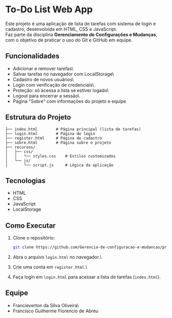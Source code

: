 # To-Do List Web App

Este projeto é uma aplicação de lista de tarefas com sistema de login e
cadastro, desenvolvida em HTML, CSS e JavaScript.\
Faz parte da disciplina **Gerenciamento de Configurações e Mudanças**,
com o objetivo de praticar o uso do Git e GitHub em equipe.

## Funcionalidades

-   Adicionar e remover tarefas\
-   Salvar tarefas no navegador com LocalStorage\
-   Cadastro de novos usuários\
-   Login com verificação de credenciais\
-   Proteção: só acessa a lista se estiver logado\
-   Logout para encerrar a sessão\
-   Página "Sobre" com informações do projeto e equipe

## Estrutura do Projeto

    ├── index.html        # Página principal (lista de tarefas)
    ├── login.html        # Página de login
    ├── register.html     # Página de cadastro
    ├── sobre.html        # Página sobre o projeto
    ├── recursos/
    │   ├── css/
    │   │   └── styles.css    # Estilos customizados
    │   └── js/
    │       └── script.js     # Lógica da aplicação

## Tecnologias

-   HTML
-   CSS
-   JavaScript 
-   LocalStorage

## Como Executar

1.  Clone o repositório:

    ``` bash
    git clone https://github.com/Gerencia-de-configuracao-e-mudancas/projeto-final-to-do.git
    ```

2.  Abra o arquivo `login.html` no navegador.\

3.  Crie uma conta em `register.html`.\

4.  Faça login em `login.html` para acessar a lista de tarefas
    (`index.html`).

## Equipe

-   Francieverton da Silva Oliveira\
-   Francisco Guilherme Florencio de Abreu

